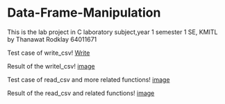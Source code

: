 # Data-Frame-Manipulation
This is the lab project in C laboratory subject,year 1 semester 1 SE, KMITL
by Thanawat Rodklay 64011671

Test case of write_csv!
[Write](https://user-images.githubusercontent.com/90914534/146168189-5b1a156f-4d5d-49b7-abdf-253bc48044b6.png)

Result of the writeI_csv!
[image](https://user-images.githubusercontent.com/90914534/146168364-8eef7226-f229-4677-95f3-5a0be155e6f8.png)


Test case of read_csv and more related functions!
[image](https://user-images.githubusercontent.com/90914534/146169351-0cb08ea5-9755-4635-ab90-16b301aa2412.png)

Result of the read_csv and related functions!
[image](https://user-images.githubusercontent.com/90914534/146169005-03ae89e6-12a9-48ec-ab59-0e1619c8cca3.png)

